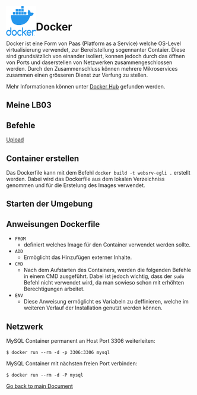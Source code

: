 <img align="left" width="80" height="80" src="./img/../../img/docker-logo1.png" alt="Docker Logo">

# Docker
Docker ist eine Form von Paas (Platform as a Service) welche OS-Level virtualisierung verwendet, zur Bereitstellung sogennanter Contaier. Diese sind grundsätzlich von einander isoliert, konnen jedoch durch das öffnen von Ports und daserstellen von Netzwerken zusammengeschlossen werden. Durch den Zusammenschluss können mehrere Mikroservices zusammen einen grösseren Dienst zur Verfung zu stellen.

Mehr Informationen können unter [Docker Hub](https://hub.docker.com/) gefunden werden.

## Meine LB03

## Befehle
[Upload](https://github.com/nickegli/Modul_300/blob/master/_LB03/documents/commands.md)

## Container erstellen
Das Dockerfile kann mit dem Befehl `docker build -t websrv-egli .` erstellt werden. Dabei wird das Dockerfile aus dem lokalen Verzeichniss genommen und für die Erstelung des Images verwendet.

## Starten der Umgebung

## Anweisungen Dockerfile
* `FROM`
  * definiert welches Image für den Container verwendet werden sollte.
* `ADD`
  * Ermöglicht das Hinzufügen externer Inhalte.
* `CMD`
  * Nach dem Aufstarten des Containers, werden die folgenden Befehle in einem CMD ausgeführt. Dabei ist jedoch wichtig, dass der `sudo` Befehl nicht verwendet wird, da man sowieso schon mit erhöhten Berechtigungen arbeitet.
* `ENV`
  * Diese Anweisung ermöglicht es Variabeln zu deffinieren, welche im weiteren Verlauf der Installation genutzt werden können.

##  Netzwerk

MySQL Container permanent an Host Port 3306 weiterleiten:

```
$ docker run --rm -d -p 3306:3306 mysql
```

MySQL Container mit nächsten freien Port verbinden:

```
$ docker run --rm -d -P mysql
```






[Go back to main Document](https://github.com/Daddey69/Modul_300/blob/master/README.md)